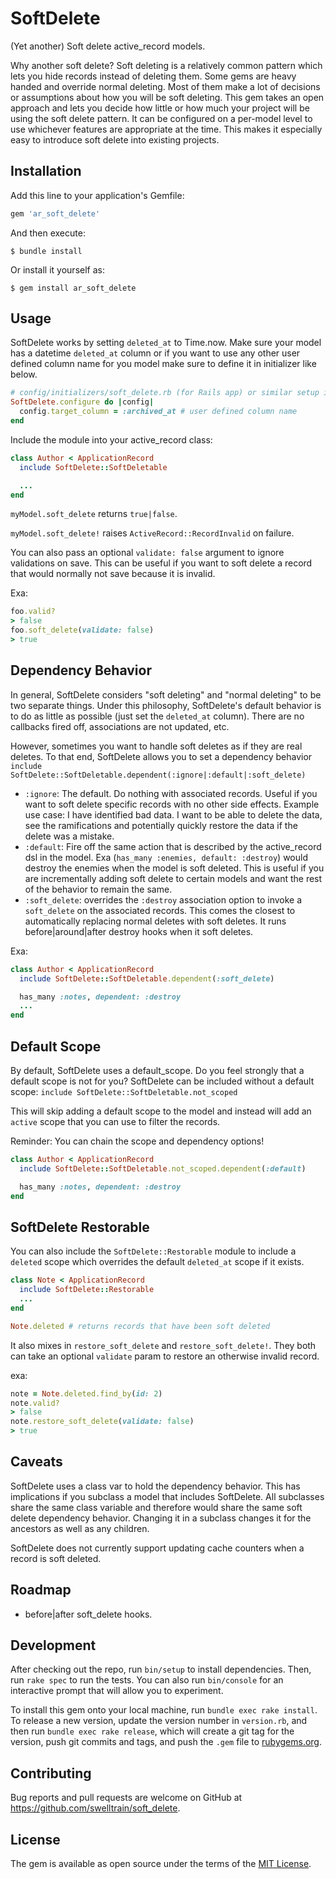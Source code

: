# SoftDelete

(Yet another) Soft delete active_record models.  

Why another soft delete?  Soft deleting is a relatively common pattern which lets you hide records instead of deleting them.  Some gems are heavy handed and override normal deleting.  Most of them make a lot of decisions or assumptions about how you will be soft deleting.  This gem takes an open approach and lets you decide how little or how much your project will be using the soft delete pattern.  It can be configured on a per-model level to use whichever features are appropriate at the time.  This makes it especially easy to introduce soft delete into existing projects.

## Installation

Add this line to your application's Gemfile:

```ruby
gem 'ar_soft_delete'
```

And then execute:

    $ bundle install

Or install it yourself as:

    $ gem install ar_soft_delete

## Usage

SoftDelete works by setting `deleted_at` to Time.now.  Make sure your model has a datetime `deleted_at` column or if you want to use any other user defined column name for you model make sure to define it in initializer like below.

```ruby
# config/initializers/soft_delete.rb (for Rails app) or similar setup in any Ruby app
SoftDelete.configure do |config|
  config.target_column = :archived_at # user defined column name
end
```

Include the module into your active_record class:

```ruby
class Author < ApplicationRecord
  include SoftDelete::SoftDeletable

  ...
end
```

`myModel.soft_delete` returns `true|false`.

`myModel.soft_delete!` raises `ActiveRecord::RecordInvalid` on failure.

You can also pass an optional `validate: false` argument to ignore validations on save.  This can be useful if you want to soft delete a record that would normally not save because it is invalid.

Exa:

```ruby
foo.valid?
> false
foo.soft_delete(validate: false)
> true
```

## Dependency Behavior

In general, SoftDelete considers "soft deleting" and "normal deleting" to be two separate things.  Under this philosophy, SoftDelete's default behavior is to do as little as possible (just set the `deleted_at` column).  There are no callbacks fired off, associations are not updated, etc.

However, sometimes you want to handle soft deletes as if they are real deletes.  To that end, SoftDelete allows you to set a dependency behavior
`include SoftDelete::SoftDeletable.dependent(:ignore|:default|:soft_delete)`
* `:ignore`: The default.  Do nothing with associated records.  Useful if you want to soft delete specific records with no other side effects.  Example use case:
I have identified bad data.  I want to be able to delete the data, see the ramifications and potentially quickly restore the data if the delete was a mistake.
* `:default`: Fire off the same action that is described by the active_record dsl in the model.  Exa (`has_many :enemies, default: :destroy`) would destroy the enemies when the model is soft deleted.  This is useful if you are incrementally adding soft delete to certain models and want the rest of the behavior to remain the same.
* `:soft_delete`: overrides the `:destroy` association option to invoke a `soft_delete` on the associated records.  This comes the closest to automatically replacing normal deletes with soft deletes.  It runs before|around|after destroy hooks when it soft deletes.

Exa:

```ruby
class Author < ApplicationRecord
  include SoftDelete::SoftDeletable.dependent(:soft_delete)

  has_many :notes, dependent: :destroy
  ...
end
```

## Default Scope

By default, SoftDelete uses a default_scope.  Do you feel strongly that a default scope is not for you?  SoftDelete can be included without a default scope:
`include SoftDelete::SoftDeletable.not_scoped`

This will skip adding a default scope to the model and instead will add an `active` scope that you can use to filter the records.

Reminder: You can chain the scope and dependency options!

```ruby
class Author < ApplicationRecord
  include SoftDelete::SoftDeletable.not_scoped.dependent(:default)

  has_many :notes, dependent: :destroy
end
```

## SoftDelete Restorable

You can also include the `SoftDelete::Restorable` module to include a `deleted` scope which overrides the default `deleted_at` scope if it exists.

```ruby
class Note < ApplicationRecord
  include SoftDelete::Restorable
  ...
end

Note.deleted # returns records that have been soft deleted
```

It also mixes in `restore_soft_delete` and `restore_soft_delete!`.  They both can take an optional `validate` param to restore an otherwise invalid record.

exa:
```ruby
note = Note.deleted.find_by(id: 2)
note.valid?
> false
note.restore_soft_delete(validate: false)
> true
```

## Caveats

SoftDelete uses a class var to hold the dependency behavior.  This has implications if you subclass a model that includes SoftDelete.  All subclasses share the same class variable and therefore would share the same soft delete dependency behavior.  Changing it in a subclass changes it for the ancestors as well as any children.

SoftDelete does not currently support updating cache counters when a record is soft deleted.

## Roadmap

* before|after soft_delete hooks.

## Development

After checking out the repo, run `bin/setup` to install dependencies. Then, run `rake spec` to run the tests. You can also run `bin/console` for an interactive prompt that will allow you to experiment.

To install this gem onto your local machine, run `bundle exec rake install`. To release a new version, update the version number in `version.rb`, and then run `bundle exec rake release`, which will create a git tag for the version, push git commits and tags, and push the `.gem` file to [rubygems.org](https://rubygems.org).

## Contributing

Bug reports and pull requests are welcome on GitHub at https://github.com/swelltrain/soft_delete.


## License

The gem is available as open source under the terms of the [MIT License](https://opensource.org/licenses/MIT).
